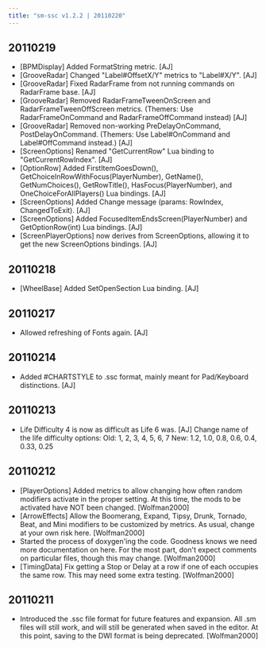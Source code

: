 ```yaml
---
title: "sm-ssc v1.2.2 | 20110220"
---
```


20110219
--------
* [BPMDisplay] Added FormatString metric. [AJ]
* [GrooveRadar] Changed "Label#OffsetX/Y" metrics to "Label#X/Y". [AJ]
* [GrooveRadar] Fixed RadarFrame from not running commands on RadarFrame base. [AJ]
* [GrooveRadar] Removed RadarFrameTweenOnScreen and RadarFrameTweenOffScreen metrics. (Themers: Use RadarFrameOnCommand and RadarFrameOffCommand instead) [AJ]
* [GrooveRadar] Removed non-working PreDelayOnCommand, PostDelayOnCommand. (Themers: Use Label#OnCommand and Label#OffCommand instead.) [AJ]
* [ScreenOptions] Renamed "GetCurrentRow" Lua binding to "GetCurrentRowIndex". [AJ]
* [OptionRow] Added FirstItemGoesDown(), GetChoiceInRowWithFocus(PlayerNumber),
  GetName(), GetNumChoices(), GetRowTitle(), HasFocus(PlayerNumber),
  and OneChoiceForAllPlayers() Lua bindings. [AJ]
* [ScreenOptions] Added Change message (params: RowIndex, ChangedToExit). [AJ]
* [ScreenOptions] Added FocusedItemEndsScreen(PlayerNumber) and GetOptionRow(int)
  Lua bindings. [AJ]
* [ScreenPlayerOptions] now derives from ScreenOptions, allowing it to get the
  new ScreenOptions bindings. [AJ]

20110218
--------
* [WheelBase] Added SetOpenSection Lua binding. [AJ]

20110217
--------
* Allowed refreshing of Fonts again. [AJ]

20110214
--------
* Added #CHARTSTYLE to .ssc format, mainly meant for Pad/Keyboard distinctions. [AJ]

20110213
--------
* Life Difficulty 4 is now as difficult as Life 6 was. [AJ]
  Change name of the life difficulty options:
  Old: 1,   2,   3,   4,   5,   6,    7
  New: 1.2, 1.0, 0.8, 0.6, 0.4, 0.33, 0.25

20110212
--------
* [PlayerOptions] Added metrics to allow changing how often random modifiers 
  activate in the proper setting. At this time, the mods to be activated have 
  NOT been changed. [Wolfman2000]
* [ArrowEffects] Allow the Boomerang, Expand, Tipsy, Drunk, Tornado, Beat, and
  Mini modifiers to be customized by metrics. As usual, change at your own
  risk here. [Wolfman2000]
* Started the process of doxygen'ing the code. Goodness knows we need more
  documentation on here. For the most part, don't expect comments on
  particular files, though this may change. [Wolfman2000]
* [TimingData] Fix getting a Stop or Delay at a row if one of each occupies
  the same row. This may need some extra testing. [Wolfman2000]

20110211
--------
* Introduced the .ssc file format for future features and expansion. All .sm
  files will still work, and will still be generated when saved in the editor.
  At this point, saving to the DWI format is being deprecated. [Wolfman2000]